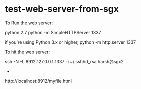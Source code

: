 # test-web-server-from-sgx

To Run the web server:

python 2.7
python -m SimpleHTTPServer 1337

if you're using Python 3.x or higher,
python -m http.server 1337

To hit the web server:

ssh -N -L 8912:127.0.0.1:1337 -i ~/.ssh/id_rsa harsh@sgx2

+

http://localhost:8912/myfile.html
